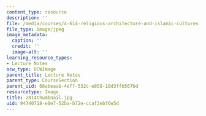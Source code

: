 ```yaml
---
content_type: resource
description: ''
file: /media/courses/4-614-religious-architecture-and-islamic-cultures-fall-2002/94740718e0e752bab72eccaf2ebf6e5d_2014thumbnail.jpg
file_type: image/jpeg
image_metadata:
  caption: ''
  credit: ''
  image-alt: ''
learning_resource_types:
- Lecture Notes
ocw_type: OCWImage
parent_title: Lecture Notes
parent_type: CourseSection
parent_uid: 68abeaab-4eff-532c-e858-18d3ffb567bd
resourcetype: Image
title: 2014thumbnail.jpg
uid: 94740718-e0e7-52ba-b72e-ccaf2ebf6e5d
---
```

